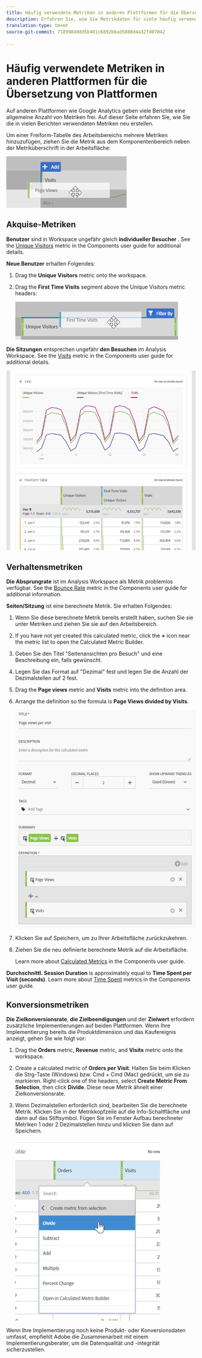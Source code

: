 ```yaml
---
title: Häufig verwendete Metriken in anderen Plattformen für die Übersetzung von Plattformen
description: Erfahren Sie, wie Sie Metrikdaten für viele häufig verwendete Berichte abrufen, indem Sie die Terminologie von Google Analytics-Benutzern kennen.
translation-type: tm+mt
source-git-commit: 71899840dd5b401c6892b6ad5088d4a32fd07042

---
```



# Häufig verwendete Metriken in anderen Plattformen für die Übersetzung von Plattformen

Auf anderen Plattformen wie Google Analytics geben viele Berichte eine allgemeine Anzahl von Metriken frei. Auf dieser Seite erfahren Sie, wie Sie die in vielen Berichten verwendeten Metriken neu erstellen.

Um einer Freiform-Tabelle des Arbeitsbereichs mehrere Metriken hinzuzufügen, ziehen Sie die Metrik aus dem Komponentenbereich neben der Metriküberschrift in der Arbeitsfläche:

![Zusätzliche Metrik](../assets/new_metric.png)

## Akquise-Metriken

**Benutzer** sind in Workspace ungefähr gleich **individueller Besucher** . See the [Unique Visitors](../../../components/c-variables/c-metrics/metrics-unique-visitors.md) metric in the Components user guide for additional details.

**Neue Benutzer** erhalten Folgendes:

1. Drag the **Unique Visitors** metric onto the workspace.
2. Drag the **First Time Visits** segment above the Unique Visitors metric headers:

   ![Erstbesuche](../assets/first_time_visits.png)

**Die Sitzungen** entsprechen ungefähr **den Besuchen** im Analysis Workspace. See the [Visits](../../../components/c-variables/c-metrics/metrics-visit.md) metric in the Components user guide for additional details.

![Akquise-Metriken](../assets/acquisition_metrics.png)

## Verhaltensmetriken

**Die Absprungrate** ist im Analysis Workspace als Metrik problemlos verfügbar. See the [Bounce Rate](../../../components/c-variables/c-metrics/metrics-bounce-rate.md) metric in the Components user guide for additional information.

**Seiten/Sitzung** ist eine berechnete Metrik. Sie erhalten Folgendes:

1. Wenn Sie diese berechnete Metrik bereits erstellt haben, suchen Sie sie unter Metriken und ziehen Sie sie auf den Arbeitsbereich.
2. If you have not yet created this calculated metric, click the **+** icon near the metric list to open the Calculated Metric Builder.
3. Geben Sie den Titel &quot;Seitenansichten pro Besuch&quot; und eine Beschreibung ein, falls gewünscht.
4. Legen Sie das Format auf &quot;Dezimal&quot; fest und legen Sie die Anzahl der Dezimalstellen auf 2 fest.
5. Drag the **Page views** metric and **Visits** metric into the definition area.
6. Arrange the definition so the formula is **Page Views divided by Visits**.

   ![Seitenansichten pro Besuch](../assets/page_views_per_visit.png)

7. Klicken Sie auf Speichern, um zu Ihrer Arbeitsfläche zurückzukehren.
8. Ziehen Sie die neu definierte berechnete Metrik auf die Arbeitsfläche.

   Learn more about [Calculated Metrics](../../../components/c-variables/c-metrics/calculated-metric.md) in the Components user guide.

**Durchschnittl. Session Duration** is approximately equal to **Time Spent per Visit (seconds)**. Learn more about [Time Spent](../../../components/c-variables/c-metrics/metrics-time-spent.md) metrics in the Components user guide.

## Konversionsmetriken

**Die Zielkonversionsrate**, **die Zielbeendigungen** und der **Zielwert** erfordern zusätzliche Implementierungen auf beiden Plattformen. Wenn Ihre Implementierung bereits die Produktdimension und das Kaufereignis anzeigt, gehen Sie wie folgt vor:

1. Drag the **Orders** metric, **Revenue** metric, and **Visits** metric onto the workspace.
1. Create a calculated metric of **Orders per Visit**. Halten Sie beim Klicken die Strg-Taste (Windows) bzw. Cmd + Cmd (Mac) gedrückt, um sie zu markieren. Right-click one of the headers, select **Create Metric From Selection**, then click **Divide**. Diese neue Metrik ähnelt einer Zielkonversionsrate.
1. Wenn Dezimalstellen erforderlich sind, bearbeiten Sie die berechnete Metrik. Klicken Sie in der Metrikkopfzeile auf die Info-Schaltfläche und dann auf das Stiftsymbol. Fügen Sie im Fenster Aufbau berechneter Metriken 1 oder 2 Dezimalstellen hinzu und klicken Sie dann auf Speichern.

   ![Bestellungen pro Besuch](../assets/orders_per_visit.png)

Wenn Ihre Implementierung noch keine Produkt- oder Konversionsdaten umfasst, empfiehlt Adobe die Zusammenarbeit mit einem Implementierungsberater, um die Datenqualität und -integrität sicherzustellen.
